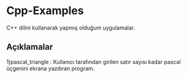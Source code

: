# Cpp-Examples
C++ dilini kullanarak yapmış olduğum uygulamalar.

## Açıklamalar
1)pascal_triangle : Kullanıcı tarafından girilen satır sayısı kadar pascal üçgenini ekrana yazdıran program.
